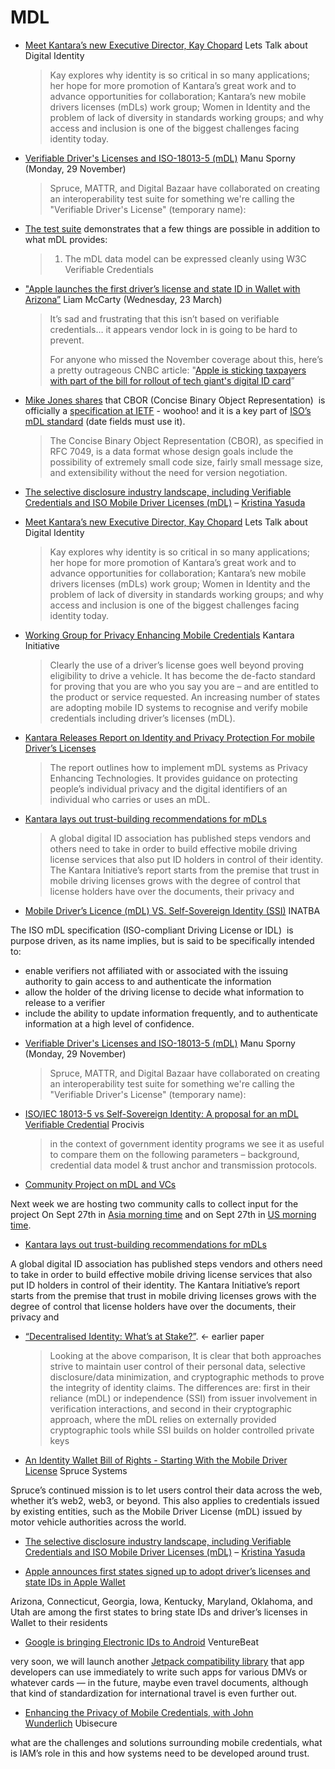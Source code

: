 # MDL

* [Meet Kantara’s new Executive Director, Kay Chopard](https://www.ubisecure.com/podcast/kay-chopard-kantara/) Lets Talk about Digital Identity
  > Kay explores why identity is so critical in so many applications; her hope for more promotion of Kantara’s great work and to advance opportunities for collaboration; Kantara’s new mobile drivers licenses (mDLs) work group; Women in Identity and the problem of lack of diversity in standards working groups; and why access and inclusion is one of the biggest challenges facing identity today.
* [Verifiable Driver's Licenses and ISO-18013-5 (mDL)](https://lists.w3.org/Archives/Public/public-credentials/2021Nov/0105.html) Manu Sporny (Monday, 29 November)
  > Spruce, MATTR, and Digital Bazaar have collaborated on creating an interoperability test suite for something we're calling the "Verifiable Driver's License" (temporary name):
* [The test suite](http://w3id.org/vdl/interop-reports) demonstrates that a few things are possible in addition to what mDL provides:
  > 1. The mDL data model can be expressed cleanly using W3C Verifiable Credentials
* ["Apple launches the first driver’s license and state ID in Wallet with Arizona”](https://lists.w3.org/Archives/Public/public-credentials/2022Mar/0231.html) Liam McCarty (Wednesday, 23 March)
  > It’s sad and frustrating that this isn’t based on verifiable credentials… it appears vendor lock in is going to be hard to prevent.
  > 
  > For anyone who missed the November coverage about this, here’s a pretty outrageous CNBC article: "[Apple is sticking taxpayers with part of the bill for rollout of tech giant's digital ID card](https://www.cnbc.com/2021/11/14/apple-sticking-taxpayers-with-part-of-the-bill-for-digital-id-rollout.html)”
* [Mike Jones shares](https://self-issued.info/?p=2136) that CBOR (Concise Binary Object Representation)  is officially a [specification at IETF](https://www.rfc-editor.org/rfc/rfc8943) - woohoo! and it is a key part of [ISO’s mDL standard](https://www.iso.org/committee/45144.html) (date fields must use it).
  > The Concise Binary Object Representation (CBOR), as specified in RFC 7049, is a data format whose design goals include the possibility of extremely small code size, fairly small message size, and extensibility without the need for version negotiation.
- [The selective disclosure industry landscape, including Verifiable Credentials and ISO Mobile Driver Licenses (mDL)](https://datatracker.ietf.org/meeting/114/materials/slides-114-jwp-why-selective-disclosure-00) – [Kristina Yasuda](https://twitter.com/kristinayasuda)

* [Meet Kantara’s new Executive Director, Kay Chopard](https://www.ubisecure.com/podcast/kay-chopard-kantara/) Lets Talk about Digital Identity
  > Kay explores why identity is so critical in so many applications; her hope for more promotion of Kantara’s great work and to advance opportunities for collaboration; Kantara’s new mobile drivers licenses (mDLs) work group; Women in Identity and the problem of lack of diversity in standards working groups; and why access and inclusion is one of the biggest challenges facing identity today.
* [Working Group for Privacy Enhancing Mobile Credentials](https://kantarainitiative.org/introducing-kantaras-working-group-for-privacy-enhancing-mobile-credentials/) Kantara Initiative
  > Clearly the use of a driver’s license goes well beyond proving eligibility to drive a vehicle. It has become the de-facto standard for proving that you are who you say you are – and are entitled to the product or service requested. An increasing number of states are adopting mobile ID systems to recognise and verify mobile credentials including driver’s licenses (mDL).
* [Kantara Releases Report on Identity and Privacy Protection For mobile Driver’s Licenses](https://kantarainitiative.org/kantara-releases-report-on-identity-and-privacy-protection-for-mobile-drivers-licenses/)
  > The report outlines how to implement mDL systems as Privacy Enhancing Technologies. It provides guidance on protecting people’s individual privacy and the digital identifiers of an individual who carries or uses an mDL.
* [Kantara lays out trust-building recommendations for mDLs](https://kantarainitiative.org/kantara-lays-out-trust-building-recommendations-for-mdls/)
  > A global digital ID association has published steps vendors and others need to take in order to build effective mobile driving license services that also put ID holders in control of their identity. The Kantara Initiative’s report starts from the premise that trust in mobile driving licenses grows with the degree of control that license holders have over the documents, their privacy and

* [​​Mobile Driver’s Licence (mDL) VS. Self-Sovereign Identity (SSI)](https://inatba.org/identity/mobile-drivers-licence-mdl-self-sovereign-identity-ssi-comparison/) INATBA

The ISO mDL specification (ISO-compliant Driving License or IDL)  is purpose driven, as its name implies, but is said to be specifically intended to:

- enable verifiers not affiliated with or associated with the issuing authority to gain access to and authenticate the information
- allow the holder of the driving license to decide what information to release to a verifier
- include the ability to update information frequently, and to authenticate information at a high level of confidence.


* [Verifiable Driver's Licenses and ISO-18013-5 (mDL)](https://lists.w3.org/Archives/Public/public-credentials/2021Nov/0105.html) Manu Sporny (Monday, 29 November)
  > Spruce, MATTR, and Digital Bazaar have collaborated on creating an interoperability test suite for something we're calling the "Verifiable Driver's License" (temporary name):
* [ISO/IEC 18013-5 vs Self-Sovereign Identity: A proposal for an mDL Verifiable Credential](https://www.procivis.ch/post/iso-iec-18013-5-vs-self-sovereign-identity-a-proposal-for-an-mdl-verifiable-credential) Procivis
  > in the context of government identity programs we see it as useful to compare them on the following parameters – background, credential data model & trust anchor and transmission protocols.
* [Community Project on mDL and VCs](https://newsletter.identosphere.net/i/73037307/where-the-wc-verifiable-credentials-meets-the-iso-mobile-driving-license)

Next week we are hosting two community calls to collect input for the project On Sept 27th in [Asia morning time](https://www.eventbrite.com/e/where-the-w3c-vcs-meets-the-iso-180135-mdl-apac-time-tickets-425211377677) and on Sept 27th in [US morning time](https://www.eventbrite.com/e/where-the-w3c-vcs-meets-the-iso-180135-mdl-eu-africa-americas-time-tickets-425242470677).
* [Kantara lays out trust-building recommendations for mDLs](https://kantarainitiative.org/kantara-lays-out-trust-building-recommendations-for-mdls/)

A global digital ID association has published steps vendors and others need to take in order to build effective mobile driving license services that also put ID holders in control of their identity. The Kantara Initiative’s report starts from the premise that trust in mobile driving licenses grows with the degree of control that license holders have over the documents, their privacy and
* [“Decentralised Identity: What’s at Stake?”](https://inatba.org/wp-content/uploads/2020/11/2020-11-INATBA-Decentralised-Identity-001.pdf). ← earlier paper
  > Looking at the above comparison, It is clear that both approaches strive to maintain user control of their personal data, selective disclosure/data minimization, and cryptographic methods to prove the integrity of identity claims. The differences are: first in their reliance (mDL) or independence (SSI) from issuer involvement in verification interactions, and second in their cryptographic approach, where the mDL relies on externally provided cryptographic tools while SSI builds on holder controlled private keys
* [An Identity Wallet Bill of Rights - Starting With the Mobile Driver License](https://blog.spruceid.com/an-identity-wallet-bill-of-rights/) Spruce Systems

Spruce’s continued mission is to let users control their data across the web, whether it’s web2, web3, or beyond. This also applies to credentials issued by existing entities, such as the Mobile Driver License (mDL) issued by motor vehicle authorities across the world.
- [The selective disclosure industry landscape, including Verifiable Credentials and ISO Mobile Driver Licenses (mDL)](https://datatracker.ietf.org/meeting/114/materials/slides-114-jwp-why-selective-disclosure-00) – [Kristina Yasuda](https://twitter.com/kristinayasuda)
* [Apple announces first states signed up to adopt driver’s licenses and state IDs in Apple Wallet](https://www.apple.com/newsroom/2021/09/apple-announces-first-states-to-adopt-drivers-licenses-and-state-ids-in-wallet/)

Arizona, Connecticut, Georgia, Iowa, Kentucky, Maryland, Oklahoma, and Utah are among the first states to bring state IDs and driver’s licenses in Wallet to their residents
* [Google is bringing Electronic IDs to Android](https://venturebeat.com/security/google-is-bringing-electronic-ids-to-android/) VentureBeat

very soon, we will launch another [Jetpack compatibility library](https://venturebeat.com/2019/05/07/google-adds-10-libraries-to-android-jetpack-unveils-kotlin-toolkit-for-ui-development/) that app developers can use immediately to write such apps for various DMVs or whatever cards — in the future, maybe even travel documents, although that kind of standardization for international travel is even further out.

* [Enhancing the Privacy of Mobile Credentials, with John Wunderlich](https://www.ubisecure.com/podcast/mobile-credentials-john-wunderlich/) Ubisecure

what are the challenges and solutions surrounding mobile credentials, what is IAM’s role in this and how systems need to be developed around trust.
